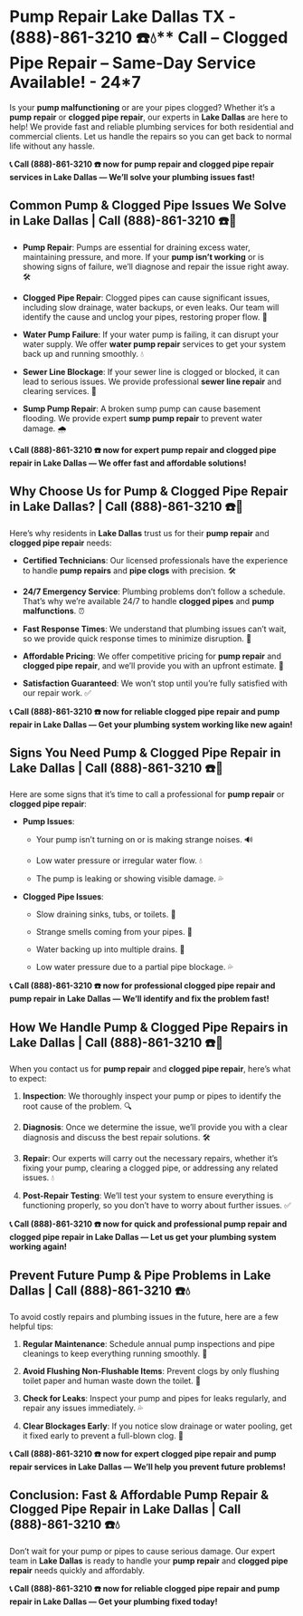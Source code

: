 # Pump Repair Lake Dallas TX - (888)-861-3210 ☎️💧** Call –  Clogged Pipe Repair – Same-Day Service Available! - 24*7

Is your **pump malfunctioning** or are your pipes clogged? Whether it’s a **pump repair** or **clogged pipe repair**, our experts in **Lake Dallas** are here to help! We provide fast and reliable plumbing services for both residential and commercial clients. Let us handle the repairs so you can get back to normal life without any hassle.

**📞 Call (888)-861-3210 ☎️ now for **pump repair** and **clogged pipe repair** services in Lake Dallas — We’ll solve your plumbing issues fast!**

## **Common Pump & Clogged Pipe Issues We Solve in Lake Dallas | Call (888)-861-3210 ☎️🔧**

- **Pump Repair**: Pumps are essential for draining excess water, maintaining pressure, and more. If your **pump isn’t working** or is showing signs of failure, we’ll diagnose and repair the issue right away. 🛠️
- **Clogged Pipe Repair**: Clogged pipes can cause significant issues, including slow drainage, water backups, or even leaks. Our team will identify the cause and unclog your pipes, restoring proper flow. 🚰
- **Water Pump Failure**: If your water pump is failing, it can disrupt your water supply. We offer **water pump repair** services to get your system back up and running smoothly. 💧
- **Sewer Line Blockage**: If your sewer line is clogged or blocked, it can lead to serious issues. We provide professional **sewer line repair** and clearing services. 🚽
- **Sump Pump Repair**: A broken sump pump can cause basement flooding. We provide expert **sump pump repair** to prevent water damage. 🌧️

**📞 Call (888)-861-3210 ☎️ now for expert **pump repair** and **clogged pipe repair** in Lake Dallas — We offer fast and affordable solutions!**

## **Why Choose Us for Pump & Clogged Pipe Repair in Lake Dallas? | Call (888)-861-3210 ☎️🌟**

Here’s why residents in **Lake Dallas** trust us for their **pump repair** and **clogged pipe repair** needs:

- **Certified Technicians**: Our licensed professionals have the experience to handle **pump repairs** and **pipe clogs** with precision. 🛠️
- **24/7 Emergency Service**: Plumbing problems don’t follow a schedule. That’s why we’re available 24/7 to handle **clogged pipes** and **pump malfunctions**. ⏰
- **Fast Response Times**: We understand that plumbing issues can’t wait, so we provide quick response times to minimize disruption. 🚨
- **Affordable Pricing**: We offer competitive pricing for **pump repair** and **clogged pipe repair**, and we’ll provide you with an upfront estimate. 💸
- **Satisfaction Guaranteed**: We won’t stop until you’re fully satisfied with our repair work. ✅

**📞 Call (888)-861-3210 ☎️ now for reliable **clogged pipe repair** and **pump repair** in Lake Dallas — Get your plumbing system working like new again!**

## **Signs You Need Pump & Clogged Pipe Repair in Lake Dallas | Call (888)-861-3210 ☎️🚨**

Here are some signs that it’s time to call a professional for **pump repair** or **clogged pipe repair**:

- **Pump Issues**: 
  - Your pump isn’t turning on or is making strange noises. 🔊
  - Low water pressure or irregular water flow. 💧
  - The pump is leaking or showing visible damage. 💦
- **Clogged Pipe Issues**: 
  - Slow draining sinks, tubs, or toilets. 🚿
  - Strange smells coming from your pipes. 🌱
  - Water backing up into multiple drains. 🚰
  - Low water pressure due to a partial pipe blockage. 💦

**📞 Call (888)-861-3210 ☎️ now for professional **clogged pipe repair** and **pump repair** in Lake Dallas — We’ll identify and fix the problem fast!**

## **How We Handle Pump & Clogged Pipe Repairs in Lake Dallas | Call (888)-861-3210 ☎️🔧**

When you contact us for **pump repair** and **clogged pipe repair**, here’s what to expect:

1. **Inspection**: We thoroughly inspect your pump or pipes to identify the root cause of the problem. 🔍
2. **Diagnosis**: Once we determine the issue, we’ll provide you with a clear diagnosis and discuss the best repair solutions. 🛠️
3. **Repair**: Our experts will carry out the necessary repairs, whether it’s fixing your pump, clearing a clogged pipe, or addressing any related issues. 💧
4. **Post-Repair Testing**: We’ll test your system to ensure everything is functioning properly, so you don’t have to worry about further issues. ✅

**📞 Call (888)-861-3210 ☎️ now for quick and professional **pump repair** and **clogged pipe repair** in Lake Dallas — Let us get your plumbing system working again!**

## **Prevent Future Pump & Pipe Problems in Lake Dallas | Call (888)-861-3210 ☎️💧**

To avoid costly repairs and plumbing issues in the future, here are a few helpful tips:

1. **Regular Maintenance**: Schedule annual pump inspections and pipe cleanings to keep everything running smoothly. 🔧
2. **Avoid Flushing Non-Flushable Items**: Prevent clogs by only flushing toilet paper and human waste down the toilet. 🚽
3. **Check for Leaks**: Inspect your pump and pipes for leaks regularly, and repair any issues immediately. 💦
4. **Clear Blockages Early**: If you notice slow drainage or water pooling, get it fixed early to prevent a full-blown clog. 🚰

**📞 Call (888)-861-3210 ☎️ now for expert **clogged pipe repair** and **pump repair** services in Lake Dallas — We’ll help you prevent future problems!**

## **Conclusion: Fast & Affordable Pump Repair & Clogged Pipe Repair in Lake Dallas | Call (888)-861-3210 ☎️💧**

Don’t wait for your pump or pipes to cause serious damage. Our expert team in **Lake Dallas** is ready to handle your **pump repair** and **clogged pipe repair** needs quickly and affordably.

**📞 Call (888)-861-3210 ☎️ now for reliable **clogged pipe repair** and **pump repair** in Lake Dallas — Get your plumbing fixed today!**
